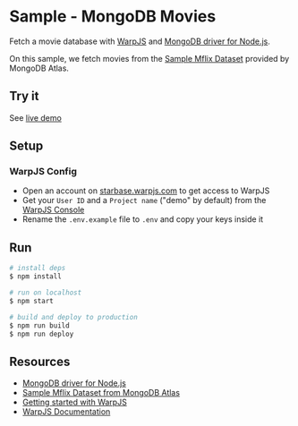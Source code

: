 # Sample - MongoDB Movies

Fetch a movie database with [WarpJS](https://warpjs.com) and [MongoDB driver for Node.js](https://www.npmjs.com/package/mongodb).

On this sample, we fetch movies from the [Sample Mflix Dataset](https://docs.atlas.mongodb.com/sample-data/sample-mflix/) provided by MongoDB Atlas.

## Try it

See [live demo](https://warpjs-a68gr3mmvvrp3wt84etkfyi5k.storage.googleapis.com/index.html)

## Setup

### WarpJS Config

- Open an account on [starbase.warpjs.com](https://starbase.warpjs.com) to get access to WarpJS
- Get your `User ID` and a `Project name` ("demo" by default) from the [WarpJS Console](https://starbase.warpjs.com)
- Rename the `.env.example` file to `.env` and copy your keys inside it

## Run

```bash
# install deps
$ npm install

# run on localhost
$ npm start

# build and deploy to production
$ npm run build
$ npm run deploy
```
 
## Resources 
- [MongoDB driver for Node.js](https://www.npmjs.com/package/mongodb)
- [Sample Mflix Dataset from MongoDB Atlas](https://docs.atlas.mongodb.com/sample-data/sample-mflix/)
- [Getting started with WarpJS](https://warpjs.dev/docs/getting-started)
- [WarpJS Documentation](https://warpjs.dev/)
